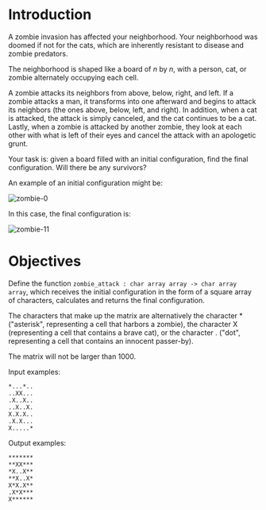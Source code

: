 # Introduction

A zombie invasion has affected your neighborhood. Your neighborhood was doomed if not for the cats, which are inherently resistant to disease and zombie predators.

The neighborhood is shaped like a board of *n* by *n*, with a person, cat, or zombie alternately occupying each cell.

A zombie attacks its neighbors from above, below, right, and left. If a zombie attacks a man, it transforms into one afterward and begins to attack its neighbors (the ones above, below, left, and right). In addition, when a cat is attacked, the attack is simply canceled, and the cat continues to be a cat.
Lastly, when a zombie is attacked by another zombie, they look at each other with what is left of their eyes and cancel the attack with an apologetic grunt.

Your task is: given a board filled with an initial configuration, find the final configuration. Will there be any survivors?

An example of an initial configuration might be:

![zombie-0](https://i.imgur.com/RXsUuzU.png) 

In this case, the final configuration is:

![zombie-11](https://i.imgur.com/dbRhGAv.png)


# Objectives

Define the function `zombie_attack : char array array -> char array array`, which receives the initial configuration in the form of a square array of characters, calculates and returns the final configuration.

The characters that make up the matrix are alternatively the character * ("asterisk", representing a cell that harbors a zombie), the character X (representing a cell that contains a brave cat), or the character . ("dot", representing a cell that contains an innocent passer-by).

The matrix will not be larger than 1000.

Input examples:

```
*...*..
..XX...
.X..X..
..X..X.
X.X.X..
.X.X...
X.....*
```

Output examples:

```
*******
**XX***
*X..X**
**X..X*
X*X.X**
.X*X***
X******
```